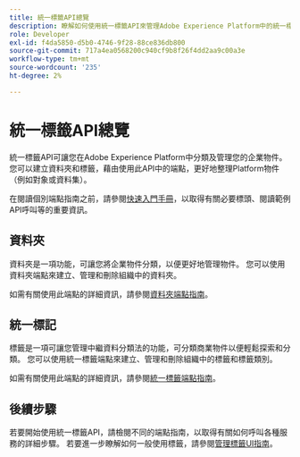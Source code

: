 ```yaml
---
title: 統一標籤API總覽
description: 瞭解如何使用統一標籤API來管理Adobe Experience Platform中的統一標籤和資料夾。
role: Developer
exl-id: f4da5850-d5b0-4746-9f28-88ce836db800
source-git-commit: 717a4ea0568200c940cf9b8f26f4dd2aa9c00a3e
workflow-type: tm+mt
source-wordcount: '235'
ht-degree: 2%

---
```


# 統一標籤API總覽

統一標籤API可讓您在Adobe Experience Platform中分類及管理您的企業物件。 您可以建立資料夾和標籤，藉由使用此API中的端點，更好地整理Platform物件（例如對象或資料集）。

在閱讀個別端點指南之前，請參閱[快速入門手冊](./getting-started.md)，以取得有關必要標頭、閱讀範例API呼叫等的重要資訊。

## 資料夾

資料夾是一項功能，可讓您將企業物件分類，以便更好地管理物件。 您可以使用資料夾端點來建立、管理和刪除組織中的資料夾。

如需有關使用此端點的詳細資訊，請參閱[資料夾端點指南](./folders.md)。

## 統一標記

標籤是一項可讓您管理中繼資料分類法的功能，可分類商業物件以便輕鬆探索和分類。 您可以使用統一標籤端點來建立、管理和刪除組織中的標籤和標籤類別。

如需有關使用此端點的詳細資訊，請參閱[統一標籤端點指南](./tags.md)。

## 後續步驟

若要開始使用統一標籤API，請檢閱不同的端點指南，以取得有關如何呼叫各種服務的詳細步驟。 若要進一步瞭解如何一般使用標籤，請參閱[管理標籤UI指南](../ui/managing-tags.md)。
